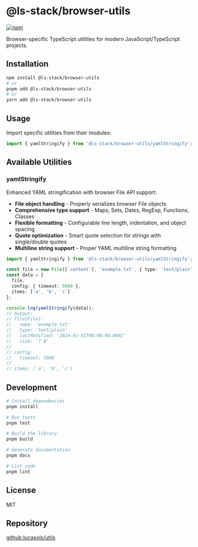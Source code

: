 # @ls-stack/browser-utils

[![npm](https://img.shields.io/npm/v/@ls-stack/browser-utils.svg)](https://www.npmjs.com/package/@ls-stack/browser-utils)

Browser-specific TypeScript utilities for modern JavaScript/TypeScript projects.

## Installation

```bash
npm install @ls-stack/browser-utils
# or
pnpm add @ls-stack/browser-utils
# or
yarn add @ls-stack/browser-utils
```

## Usage

Import specific utilities from their modules:

```typescript
import { yamlStringify } from '@ls-stack/browser-utils/yamlStringify';
```

## Available Utilities

### yamlStringify

Enhanced YAML stringification with browser File API support:

- **File object handling** - Properly serializes browser File objects
- **Comprehensive type support** - Maps, Sets, Dates, RegExp, Functions, Classes
- **Flexible formatting** - Configurable line length, indentation, and object spacing
- **Quote optimization** - Smart quote selection for strings with single/double quotes
- **Multiline string support** - Proper YAML multiline string formatting

```typescript
import { yamlStringify } from '@ls-stack/browser-utils/yamlStringify';

const file = new File(['content'], 'example.txt', { type: 'text/plain' });
const data = {
  file,
  config: { timeout: 5000 },
  items: ['a', 'b', 'c']
};

console.log(yamlStringify(data));
// Output:
// file{File}:
//   name: 'example.txt'
//   type: 'text/plain'
//   lastModified: '2024-01-01T00:00:00.000Z'
//   size: '7 B'
//
// config:
//   timeout: 5000
//
// items: ['a', 'b', 'c']
```

## Development

```bash
# Install dependencies
pnpm install

# Run tests
pnpm test

# Build the library
pnpm build

# Generate documentation
pnpm docs

# Lint code
pnpm lint
```

## License

MIT

## Repository

[github:lucasols/utils](https://github.com/lucasols/utils)